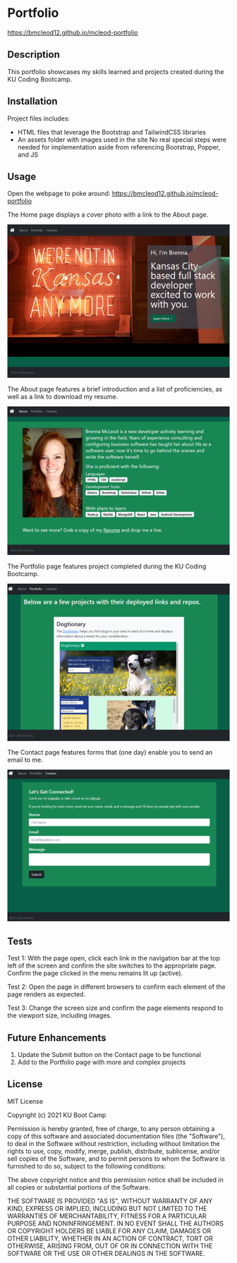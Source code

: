 # Portfolio
https://bmcleod12.github.io/mcleod-portfolio


## Description
This portfolio showcases my skills learned and projects created during the KU Coding Bootcamp.

## Installation
Project files includes:
* HTML files that leverage the Bootstrap and TailwindCSS libraries
* An assets folder with images used in the site
No real special steps were needed for implementation aside from referencing Bootstrap, Popper, and JS

## Usage 
Open the webpage to poke around: https://bmcleod12.github.io/mcleod-portfolio

The Home page displays a cover photo with a link to the About page.

<img alt="Side panel wrapped" src="assets/images/homepage.PNG"/>

The About page features a brief introduction and a list of proficiencies, as well as a link to download my resume.

<img alt="Side panel wrapped" src="assets/images/aboutpage.PNG"/>

The Portfolio page features project completed during the KU Coding Bootcamp.

<img alt="Side panel wrapped" src="assets/images/portfoliopage.PNG"/>

The Contact page features forms that (one day) enable you to send an email to me.

<img alt="Side panel wrapped" src="assets/images/contactpage.PNG"/>

## Tests
Test 1:
With the page open, click each link in the navigation bar at the top left of the screen and confirm the site switches to the appropriate page. Confirm the page clicked in the menu remains lit up (active).

Test 2:
Open the page in different browsers to confirm each element of the page renders as expected.

Test 3:
Change the screen size and confirm the page elements respond to the viewport size, including images.

## Future Enhancements
1. Update the Submit button on the Contact page to be functional
2. Add to the Portfolio page with more and complex projects

## License

MIT License

Copyright (c) 2021 KU Boot Camp

Permission is hereby granted, free of charge, to any person obtaining a copy
of this software and associated documentation files (the "Software"), to deal
in the Software without restriction, including without limitation the rights
to use, copy, modify, merge, publish, distribute, sublicense, and/or sell
copies of the Software, and to permit persons to whom the Software is
furnished to do so, subject to the following conditions:

The above copyright notice and this permission notice shall be included in all
copies or substantial portions of the Software.

THE SOFTWARE IS PROVIDED "AS IS", WITHOUT WARRANTY OF ANY KIND, EXPRESS OR
IMPLIED, INCLUDING BUT NOT LIMITED TO THE WARRANTIES OF MERCHANTABILITY,
FITNESS FOR A PARTICULAR PURPOSE AND NONINFRINGEMENT. IN NO EVENT SHALL THE
AUTHORS OR COPYRIGHT HOLDERS BE LIABLE FOR ANY CLAIM, DAMAGES OR OTHER
LIABILITY, WHETHER IN AN ACTION OF CONTRACT, TORT OR OTHERWISE, ARISING FROM,
OUT OF OR IN CONNECTION WITH THE SOFTWARE OR THE USE OR OTHER DEALINGS IN THE
SOFTWARE.